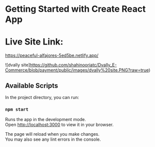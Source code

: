 # Getting Started with Create React App
# Live Site Link:
https://peaceful-alfajores-5ed5be.netlify.app/

![dvally site]https://github.com/shahinooriatc/Dvally_E-Commerce/blob/payment/public/images/dvally%20site.PNG?raw=true)
## Available Scripts

In the project directory, you can run:

### `npm start`

Runs the app in the development mode.\
Open [http://localhost:3000](http://localhost:3000) to view it in your browser.

The page will reload when you make changes.\
You may also see any lint errors in the console.
